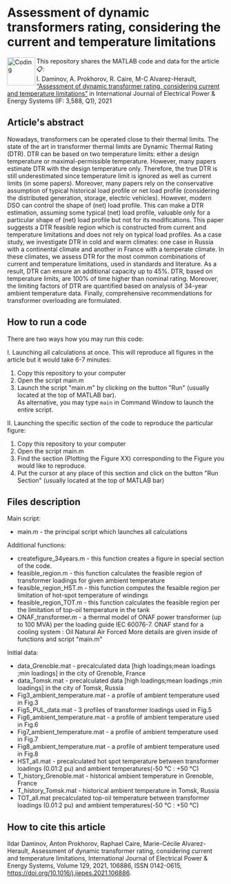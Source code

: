 # Assessment of dynamic transformers rating, considering the current and temperature limitations
<img align="left" alt="Coding" width="65" src="https://ars.els-cdn.com/content/image/1-s2.0-S0142061521X00026-cov200h.gif">

  
This repository shares the MATLAB code and data for the article 📋:\
I. Daminov, A. Prokhorov, R. Caire, M-C Alvarez-Herault, [“Assessment of dynamic transformer rating, considering current and temperature limitations”](https:\doi.org\10.1016\j.ijepes.2021.106886) in International Journal of Electrical Power & Energy Systems (IF: 3,588, Q1), 2021
  
  
## Article's abstract
Nowadays, transformers can be operated close to their thermal limits. The state of the art in transformer thermal limits are Dynamic Thermal Rating (DTR). DTR can be based on two temperature limits: either a design temperature or maximal-permissible temperature. However, many papers estimate DTR with the design temperature only. Therefore, the true DTR is still underestimated since temperature limit is ignored as well as current limits (in some papers). Moreover, many papers rely on the conservative assumption of typical historical load profile or net load profile (considering the distributed generation, storage, electric vehicles). However, modern DSO can control the shape of (net) load profile. This can make a DTR estimation, assuming some typical (net) load profile, valuable only for a particular shape of (net) load profile but not for its modifications. This paper suggests a DTR feasible region which is constructed from current and temperature limitations and does not rely on typical load profiles. As a case study, we investigate DTR in cold and warm climates: one case in Russia with a continental climate and another in France with a temperate climate. In these climates, we assess DTR for the most common combinations of current and temperature limitations, used in standards and literature. As a result, DTR can ensure an additional capacity up to 45%. DTR, based on temperature limits, are 100% of time higher than nominal rating. Moreover, the limiting factors of DTR are quantified based on analysis of 34-year ambient temperature data. Finally, comprehensive recommendations for transformer overloading are formulated.

## How to run a code 
There are two ways how you may run this code:
  
I. Launching all calculations at once. This will reproduce all figures in the article but it would take 6-7 minutes:
1. Copy this repository to your computer 
2. Open the script main.m
3. Launch the script "main.m" by clicking on the button "Run" (usually located at the top of MATLAB bar).\
As alternative, you may type ```main``` 
in Command Window to launch the entire script. 


II. Launching the specific section of the code to reproduce the particular figure: 
1. Copy this repository to your computer 
2. Open the script main.m 
3. Find the section (Plotting the Figure XX) corresponding to the Figure you would like to reproduce. 
4. Put the cursor at any place of this section and click on the button "Run Section" (usually located at the top of MATLAB bar)


## Files description
Main script:
* main.m - the principal script which launches all calculations
  
Additional functions: 
* createfigure_34years.m - this function creates a figure in special section of the code. 
* feasible_region.m - this function calculates the feasible region of transformer loadings for given ambient temperature 
* feasible_region_HST.m - this function computes the fesaible region per limitation of hot-spot temperature of windings
* feasible_region_TOT.m - this function calculates the feasible region per the limitation of top-oil temperature in the tank
* ONAF_transformer.m - a thermal model of ONAF power transformer (up to 100 MVA) per the loading guide IEC 60076-7. ONAF stand for a cooling system : Oil Natural Air Forced
More details are given inside of functions and script "main.m"

Initial data:
* data_Grenoble.mat - precalculated data [high loadings;mean loadings ;min loadings] in the city of Grenoble, France
* data_Tomsk.mat - precalculated data [high loadings;mean loadings ;min loadings] in the city of Tomsk, Russia
* Fig3_ambient_temperature.mat - a profile of ambient temperature used in Fig.3
* Fig5_PUL_data.mat - 3 profiles of transformer loadings used in Fig.5
* Fig6_ambient_temperature.mat - a profile of ambient temperature used in Fig.6
* Fig7_ambient_temperature.mat - a profile of ambient temperature used in Fig.7
* Fig8_ambient_temperature.mat - a profile of ambient temperature used in Fig.8
* HST_all.mat - precalculated hot spot temperature between transformer loadings (0.01:2 pu) and ambient temperatures(-50 °C : +50 °C)
* T_history_Grenoble.mat - historical ambient temperature in Grenoble, France
* T_history_Tomsk.mat - historical ambient temperature in Tomsk, Russia
* TOT_all.mat precalculated top-oil temperature between transformer loadings (0.01:2 pu) and ambient temperatures(-50 °C : +50 °C)

## How to cite this article 
Ildar Daminov, Anton Prokhorov, Raphael Caire, Marie-Cécile Alvarez-Herault, Assessment of dynamic transformer rating, considering current and temperature limitations,
International Journal of Electrical Power & Energy Systems, Volume 129, 2021, 106886, ISSN 0142-0615, https://doi.org/10.1016/j.ijepes.2021.106886.
